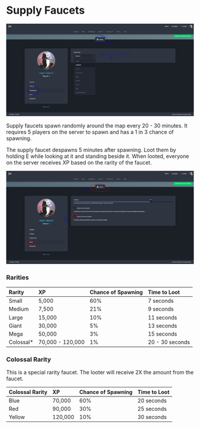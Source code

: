 # Supply Faucets

![](../../.gitbook/assets/image%20%285%29.png)

Supply faucets spawn randomly around the map every 20 - 30 minutes. It requires 5 players on the server to spawn and has a 1 in 3 chance of spawning.

The supply faucet despawns 5 minutes after spawning. Loot them by holding E while looking at it and standing beside it. When looted, everyone on the server receives XP based on the rarity of the faucet.

![In-Game Screenshot](../../.gitbook/assets/image%20%2817%29.png)

### Rarities

| Rarity | XP | Chance of Spawning | Time to Loot |
| :--- | :--- | :--- | :--- |
| Small | 5,000 | 60% | 7 seconds |
| Medium | 7,500 | 21% | 9 seconds |
| Large | 15,000 | 10% | 11 seconds |
| Giant | 30,000 | 5% | 13 seconds |
| Mega | 50,000 | 3% | 15 seconds |
| Colossal\* | 70,000 - 120,000 | 1% | 20 - 30 seconds |

### Colossal Rarity

This is a special rarity faucet. The looter will receive 2X the amount from the faucet.

| Colossal Rarity | XP | Chance of Spawning | Time to Loot |
| :--- | :--- | :--- | :--- |
| Blue | 70,000 | 60% | 20 seconds |
| Red | 90,000 | 30% | 25 seconds |
| Yellow | 120,000 | 10% | 30 seconds |

